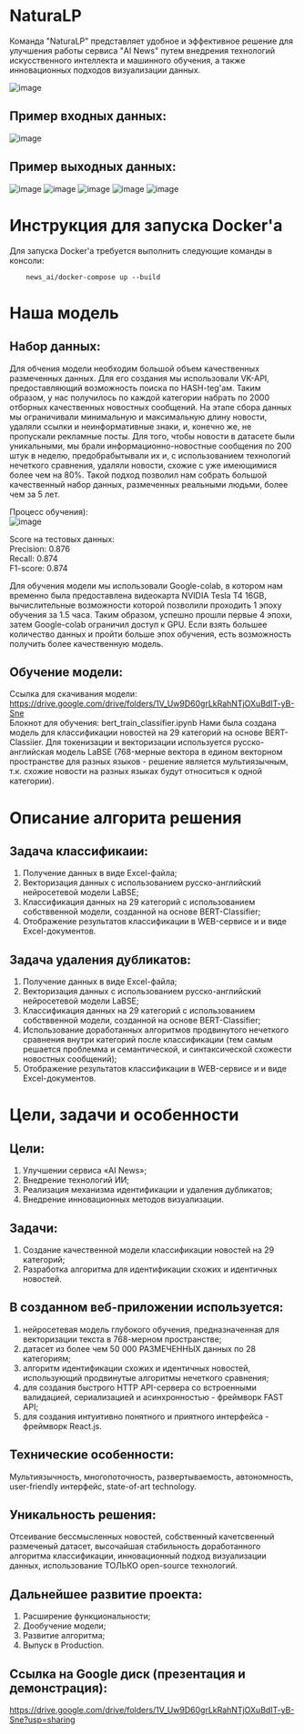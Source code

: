# NaturaLP

Команда "NaturaLP" представляет удобное и эффективное решение для улучшения работы сервиса "AI News" путем внедрения технологий искусственного интеллекта и машинного обучения, а также инновационных подходов визуализации данных.

![image](https://github.com/vvlrff/news_ai/assets/125179070/9df08848-05e3-4b0f-a4dd-6ae380d62960)

## Пример входных данных:
![image](https://github.com/vvlrff/news_ai/assets/125179070/ba5a87c5-188f-4bd5-9aa5-2b632fe6ff32)

## Пример выходных данных:
![image](https://github.com/vvlrff/news_ai/assets/125179070/cd1f1d6d-7b08-4a91-a635-b899d22060eb)
![image](https://github.com/vvlrff/news_ai/assets/125179070/9bf67de8-7c97-4f57-93bf-e15aec10df6d)
![image](https://github.com/vvlrff/news_ai/assets/125179070/406c8929-6ae0-4fb8-aab2-3a4844cc8a1e)
![image](https://github.com/vvlrff/news_ai/assets/125179070/3d0d70c3-80de-4819-8257-555efca3e603)
![image](https://github.com/vvlrff/news_ai/assets/125179070/c1b2cb16-d263-4edd-baa2-01fe87c85e08)

# Инструкция для запуска Docker'a
Для запуска Docker'a требуется выполнить следующие команды в консоли:
```
    news_ai/docker-compose up --build
```

# Наша модель
## Набор данных:
Для обчения модели необходим большой объем качественных размеченных данных. Для его создания мы использовали VK-API, предоставляющий возможность поиска по HASH-teg'ам. Таким образом, у нас получилось по каждой категории набрать по 2000 отборных качественных новостных сообщений. На этапе сбора данных мы ограничивали минимальную и максимальную длину новости, удаляли ссылки и неинформативные знаки, и, конечно же, не пропускали рекламные посты. Для того, чтобы новости в датасете были уникальными, мы брали информационно-новостные сообщения по 200 штук в неделю, предобрабытывали их и, с использованием технологий нечеткого сравнения, удаляли новости, схожие с уже имеющимися более чем на 80%. Такой подход позволил нам собрать большой качественный набор данных, размеченных реальными людьми, более чем за 5 лет.

Процесс обучения):   
![image](https://github.com/vvlrff/news_ai/assets/125179070/a9dc1c1a-6df9-49a0-9fb4-55418bf4caaf)

Score на тестовых данных:      
Precision: 0.876   
Recall: 0.874   
F1-score: 0.874   

Для обучения модели мы использовали Google-colab, в котором нам временно была предоставлена видеокарта NVIDIA Tesla T4 16GB, вычислительные возможности которой позволили проходить 1 эпоху обучения за 1.5 часа. Таким образом, успешно прошли первые 4 эпохи, затем Google-colab ограничил доступ к GPU. Если взять большее количество данных и пройти больше эпох обучения, есть возможность получить более качественную модель.

## Обучение модели:
Ссылка для скачивания модели: https://drive.google.com/drive/folders/1V_Uw9D60grLkRahNTjOXuBdIT-yB-Sne  
Блокнот для обучения: bert_train_classifier.ipynb
Нами была создана модель для классификации новостей на 29 категорий на основе BERT-Classiier. Для токенизации и векторизации используется русско-английская модель LaBSE (768-мерные вектора в едином векторном пространстве для разных языков - решение является мультиязычным, т.к. схожие новости на разных языках будут относиться к одной категории).

# Описание алгорита решения
## Задача классификаии:
1) Получение данных в виде Excel-файла;
2) Векторизация данных с использованием русско-английский нейросетевой модели LaBSE;
3) Классификация данных на 29 категорий с использованием собстввенной модели, созданной на основе BERT-Classifier;
4) Отображение результатов классификации в WEB-сервисе и и виде Excel-документов.

## Задача удаления дубликатов:
1) Получение данных в виде Excel-файла;
2) Векторизация данных с использованием русско-английский нейросетевой модели LaBSE;
3) Классификация данных на 29 категорий с использованием собстввенной модели, созданной на основе BERT-Classifier;
4) Использование доработанных алгоритмов продвинутого нечеткого сравнения внутри категорий после классификации (тем самым решается проблемма и семантической, и синтаксической схожести новостных сообщений);
5) Отображение результатов классификации в WEB-сервисе и и виде Excel-документов.

# Цели, задачи и особенности
## Цели:
1) Улучшении сервиса «AI News»;
2) Внедрение технологий ИИ;
3) Реализация механизма идентификации и удаления дубликатов;
4) Внедрение инновационных методов визуализации.

## Задачи:
1) Создание качественной модели классификации новостей на 29 категорий;
2) Разработка алгоритма для идентификации схожих и идентичных новостей.

## В созданном веб-приложении используется:
1) нейросетевая модель глубокого обучения, предназначенная для векторизации текста в 768-мерном пространстве;
2) датасет из более чем 50 000 РАЗМЕЧЕННЫХ данных по 28 категориям;
3) алгоритм идентификации схожих и идентичных новостей, использующий продвинутые алгоритмы нечеткого сравнения;
4) для создания быстрого HTTP API-сервера со встроенными валидацией, сериализацией и асинхронностью - фреймворк FAST API;
5) для создания интуитивно понятного и приятного интерфейса - фреймворк React.js.

## Технические особенности:
Мультиязычность, многопоточность, развертываемость, автономность, user-friendly интерфейс, state-of-art technology.

## Уникальность решения:
Отсеивание бессмысленных новостей, собственный качетсвенный размеченый датасет, высочайшая стабильность доработанного алгоритма классификации, инновационный подход визуализации данных, использование ТОЛЬКО open-source технологий.

## Дальнейшее развитие проекта:
1) Расширение функциональности;
2) Дообучение модели;
3) Развитие алгоритма;
4) Выпуск в Production.

## Ссылка на Google диск (презентация и демонстрация):
https://drive.google.com/drive/folders/1V_Uw9D60grLkRahNTjOXuBdIT-yB-Sne?usp=sharing


<!-- MARKDOWN LINKS & IMAGES -->
<!-- https://www.markdownguide.org/basic-syntax/#reference-style-links -->
[React.js]: https://img.shields.io/badge/React-20232A?style=for-the-badge&logo=react&logoColor=61DAFB
[React-url]: https://reactjs.org/

[FastApi.py]: https://fastapi.tiangolo.com/img/logo-margin/logo-teal.png
[FastApi-url]: https://fastapi.tiangolo.com/
